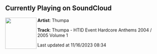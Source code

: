 ## Currently Playing on SoundCloud

[<img align="left" width="100" src="https://i1.sndcdn.com/artworks-cwla52fN82Xrmntl-MEIw1A-t500x500.jpg">](https://soundcloud.com/thedjthumpa/thumpa-htid-event-hardcore-anthems-2004-2005-volume-1?in=thedjthumpa/sets/thumpa-htid-event-anthems-2004)

**Artist**: Thumpa 

**Track**: Thumpa - HTID Event Hardcore Anthems 2004 / 2005 Volume 1

Last updated at 11/16/2023 08:34
